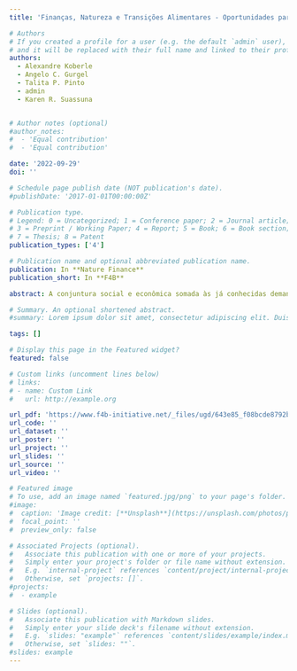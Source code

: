 ```yaml
---
title: 'Finanças, Natureza e Transições Alimentares - Oportunidades para o sistema agro-alimentar brasileiro'

# Authors
# If you created a profile for a user (e.g. the default `admin` user), write the username (folder name) here
# and it will be replaced with their full name and linked to their profile.
authors:
  - Alexandre Koberle
  - Angelo C. Gurgel
  - Talita P. Pinto
  - admin
  - Karen R. Suassuna


# Author notes (optional)
#author_notes:
#  - 'Equal contribution'
#  - 'Equal contribution'

date: '2022-09-29'
doi: ''

# Schedule page publish date (NOT publication's date).
#publishDate: '2017-01-01T00:00:00Z'

# Publication type.
# Legend: 0 = Uncategorized; 1 = Conference paper; 2 = Journal article;
# 3 = Preprint / Working Paper; 4 = Report; 5 = Book; 6 = Book section;
# 7 = Thesis; 8 = Patent
publication_types: ['4']

# Publication name and optional abbreviated publication name.
publication: In **Nature Finance**
publication_short: In **F4B**

abstract: A conjuntura social e econômica somada às já conhecidas demandas por uma produção de alimentos mais saudável e com impactos positivos para o clima e natureza tornam urgentes as transformações no sistema de produção agroalimentar, no qual o Brasil é protagonista. A boa notícia é que muitos dos múltiplos riscos enfrentados pelo sistema agroalimentar brasileiro podem ser mitigados, o que exige uma forte liderança política e engajamento do setor financeiro como investidor dessa cadeia de valor. Para saber mais, baixe o relatório completo aqui.

# Summary. An optional shortened abstract.
#summary: Lorem ipsum dolor sit amet, consectetur adipiscing elit. Duis posuere tellus ac convallis placerat. Proin tincidunt magna sed ex sollicitudin condimentum.

tags: []

# Display this page in the Featured widget?
featured: false

# Custom links (uncomment lines below)
# links:
# - name: Custom Link
#   url: http://example.org

url_pdf: 'https://www.f4b-initiative.net/_files/ugd/643e85_f08bcde8792b444e9af2092d59d7487e.pdf'
url_code: ''
url_dataset: ''
url_poster: ''
url_project: ''
url_slides: ''
url_source: ''
url_video: ''

# Featured image
# To use, add an image named `featured.jpg/png` to your page's folder.
#image:
#  caption: 'Image credit: [**Unsplash**](https://unsplash.com/photos/pLCdAaMFLTE)'
#  focal_point: ''
#  preview_only: false

# Associated Projects (optional).
#   Associate this publication with one or more of your projects.
#   Simply enter your project's folder or file name without extension.
#   E.g. `internal-project` references `content/project/internal-project/index.md`.
#   Otherwise, set `projects: []`.
#projects:
#  - example

# Slides (optional).
#   Associate this publication with Markdown slides.
#   Simply enter your slide deck's filename without extension.
#   E.g. `slides: "example"` references `content/slides/example/index.md`.
#   Otherwise, set `slides: ""`.
#slides: example
---
```

